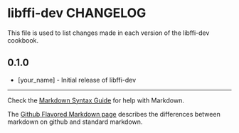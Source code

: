 libffi-dev CHANGELOG
====================

This file is used to list changes made in each version of the libffi-dev cookbook.

0.1.0
-----
- [your_name] - Initial release of libffi-dev

- - -
Check the [Markdown Syntax Guide](http://daringfireball.net/projects/markdown/syntax) for help with Markdown.

The [Github Flavored Markdown page](http://github.github.com/github-flavored-markdown/) describes the differences between markdown on github and standard markdown.
